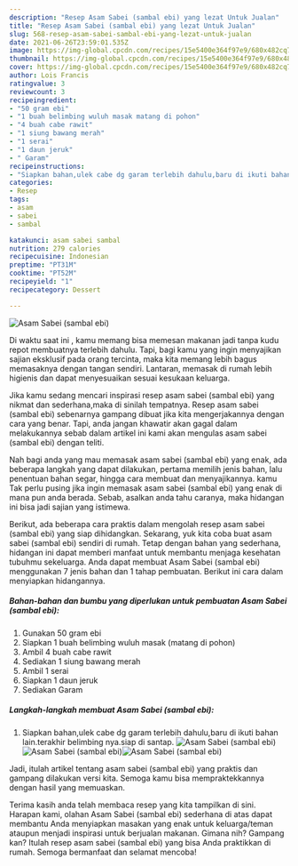 ```yaml
---
description: "Resep Asam Sabei (sambal ebi) yang lezat Untuk Jualan"
title: "Resep Asam Sabei (sambal ebi) yang lezat Untuk Jualan"
slug: 568-resep-asam-sabei-sambal-ebi-yang-lezat-untuk-jualan
date: 2021-06-26T23:59:01.535Z
image: https://img-global.cpcdn.com/recipes/15e5400e364f97e9/680x482cq70/asam-sabei-sambal-ebi-foto-resep-utama.jpg
thumbnail: https://img-global.cpcdn.com/recipes/15e5400e364f97e9/680x482cq70/asam-sabei-sambal-ebi-foto-resep-utama.jpg
cover: https://img-global.cpcdn.com/recipes/15e5400e364f97e9/680x482cq70/asam-sabei-sambal-ebi-foto-resep-utama.jpg
author: Lois Francis
ratingvalue: 3
reviewcount: 3
recipeingredient:
- "50 gram ebi"
- "1 buah belimbing wuluh masak matang di pohon"
- "4 buah cabe rawit"
- "1 siung bawang merah"
- "1 serai"
- "1 daun jeruk"
- " Garam"
recipeinstructions:
- "Siapkan bahan,ulek cabe dg garam terlebih dahulu,baru di ikuti bahan lain.terakhir belimbing nya.siap di santap."
categories:
- Resep
tags:
- asam
- sabei
- sambal

katakunci: asam sabei sambal 
nutrition: 279 calories
recipecuisine: Indonesian
preptime: "PT31M"
cooktime: "PT52M"
recipeyield: "1"
recipecategory: Dessert

---
```



![Asam Sabei (sambal ebi)](https://img-global.cpcdn.com/recipes/15e5400e364f97e9/680x482cq70/asam-sabei-sambal-ebi-foto-resep-utama.jpg)

Di waktu  saat ini , kamu memang bisa memesan makanan jadi tanpa kudu repot membuatnya terlebih dahulu. Tapi, bagi kamu yang ingin menyajikan sajian eksklusif pada orang tercinta, maka kita memang lebih bagus memasaknya dengan tangan sendiri. Lantaran, memasak di rumah lebih higienis dan dapat menyesuaikan sesuai kesukaan keluarga.

Jika kamu sedang mencari inspirasi resep asam sabei (sambal ebi) yang nikmat dan sederhana,maka di sinilah tempatnya. Resep asam sabei (sambal ebi)  sebenarnya gampang dibuat jika kita mengerjakannya dengan cara yang benar. Tapi, anda jangan khawatir akan gagal dalam melakukannya 
sebab dalam artikel ini kami akan mengulas asam sabei (sambal ebi) dengan teliti.  



Nah bagi anda yang mau memasak asam sabei (sambal ebi) yang enak, ada beberapa langkah yang dapat dilakukan, pertama memilih jenis bahan, lalu penentuan bahan segar, hingga cara membuat dan menyajikannya. kamu Tak perlu pusing jika ingin memasak asam sabei (sambal ebi) yang enak di mana pun anda berada. Sebab, asalkan anda  tahu caranya, maka hidangan ini bisa jadi sajian yang istimewa.

Berikut, ada beberapa cara praktis  dalam mengolah resep asam sabei (sambal ebi) yang siap dihidangkan. Sekarang, yuk kita coba buat asam sabei (sambal ebi) sendiri di rumah. Tetap dengan bahan yang sederhana, hidangan ini dapat memberi manfaat untuk membantu menjaga kesehatan tubuhmu sekeluarga. Anda dapat membuat Asam Sabei (sambal ebi) menggunakan 7 jenis bahan dan 1 tahap pembuatan. Berikut ini cara dalam menyiapkan hidangannya.

<!--inarticleads1-->

##### Bahan-bahan dan bumbu yang diperlukan untuk pembuatan Asam Sabei (sambal ebi):

1. Gunakan 50 gram ebi
1. Siapkan 1 buah belimbing wuluh masak (matang di pohon)
1. Ambil 4 buah cabe rawit
1. Sediakan 1 siung bawang merah
1. Ambil 1 serai
1. Siapkan 1 daun jeruk
1. Sediakan  Garam




<!--inarticleads2-->

##### Langkah-langkah membuat Asam Sabei (sambal ebi):

1. Siapkan bahan,ulek cabe dg garam terlebih dahulu,baru di ikuti bahan lain.terakhir belimbing nya.siap di santap.
<img src="https://img-global.cpcdn.com/steps/480fdb8ec486125f/160x128cq70/asam-sabei-sambal-ebi-langkah-memasak-1-foto.jpg" alt="Asam Sabei (sambal ebi)"><img src="https://img-global.cpcdn.com/steps/dd4143345ce562a4/160x128cq70/asam-sabei-sambal-ebi-langkah-memasak-1-foto.jpg" alt="Asam Sabei (sambal ebi)"><img src="https://img-global.cpcdn.com/steps/e5de6acc2ff7db05/160x128cq70/asam-sabei-sambal-ebi-langkah-memasak-1-foto.jpg" alt="Asam Sabei (sambal ebi)">



Jadi, itulah artikel tentang  asam sabei (sambal ebi)  yang praktis dan gampang dilakukan versi kita. Semoga kamu bisa mempraktekkannya dengan hasil yang memuaskan. 

Terima kasih anda telah membaca resep yang kita tampilkan di sini. Harapan kami, olahan  Asam Sabei (sambal ebi) sederhana di atas dapat membantu Anda menyiapkan masakan yang enak untuk keluarga/teman ataupun menjadi inspirasi untuk berjualan makanan. Gimana nih? Gampang kan? Itulah resep asam sabei (sambal ebi) yang bisa Anda praktikkan di rumah. Semoga bermanfaat dan selamat mencoba!

